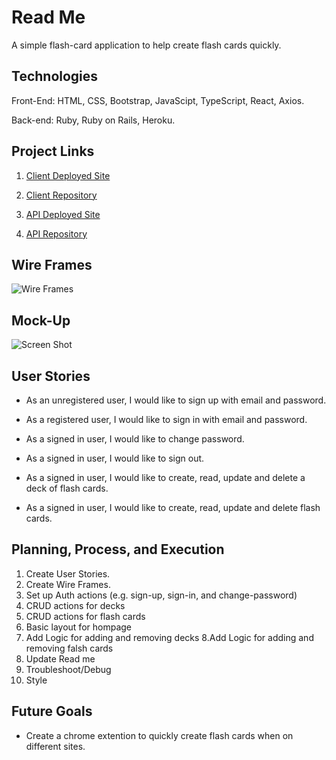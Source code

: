 # Read Me
A simple flash-card application to help create flash cards quickly.

## Technologies
  Front-End: HTML, CSS, Bootstrap, JavaScipt, TypeScript, React, Axios.

  Back-end: Ruby, Ruby on Rails, Heroku.

## Project Links
1. [Client Deployed Site](https://nathanfee.github.io/client-flash-study/#/)

2. [Client Repository](https://github.com/NathanFee/client-flash-study)

3. [API Deployed Site](https://murmuring-gorge-54085.herokuapp.com/)

4. [API Repository](https://github.com/NathanFee/api-flash-study)


## Wire Frames
![Wire Frames](https://i.imgur.com/o79MP7Z.png)

## Mock-Up
![Screen Shot](https://i.imgur.com/5dEtP6J.png)

## User Stories
- As an unregistered user, I would like to sign up with email and password.
- As a registered user, I would like to sign in with email and password.
- As a signed in user, I would like to change password.
- As a signed in user, I would like to sign out.

- As a signed in user, I would like to create, read, update and delete a deck of flash cards.
- As a signed in user, I would like to create, read, update and delete flash cards.


## Planning, Process, and Execution
1. Create User Stories.
2. Create Wire Frames.
3. Set up Auth actions (e.g. sign-up, sign-in, and change-password)
4. CRUD actions for decks
5. CRUD actions for flash cards
6. Basic layout for hompage
7. Add Logic for adding and removing decks
8.Add Logic for adding and removing falsh cards
9. Update Read me
10. Troubleshoot/Debug
11. Style

## Future Goals
  - Create a chrome extention to quickly create flash cards when on different sites.
